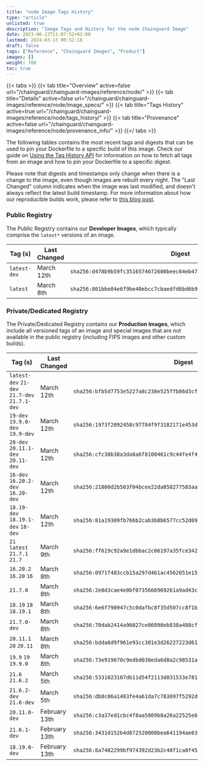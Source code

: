 ```yaml
---
title: "node Image Tags History"
type: "article"
unlisted: true
description: "Image Tags and History for the node Chainguard Image"
date: 2023-06-22T11:07:52+02:00
lastmod: 2024-03-13 00:52:18
draft: false
tags: ["Reference", "Chainguard Images", "Product"]
images: []
weight: 700
toc: true
---
```


{{< tabs >}}
{{< tab title="Overview" active=false url="/chainguard/chainguard-images/reference/node/" >}}
{{< tab title="Details" active=false url="/chainguard/chainguard-images/reference/node/image_specs/" >}}
{{< tab title="Tags History" active=true url="/chainguard/chainguard-images/reference/node/tags_history/" >}}
{{< tab title="Provenance" active=false url="/chainguard/chainguard-images/reference/node/provenance_info/" >}}
{{</ tabs >}}

The following tables contains the most recent tags and digests that can be used to pin your Dockerfile to a specific build of this image. Check our guide on [Using the Tag History API](/chainguard/chainguard-images/using-the-tag-history-api/) for information on how to fetch all tags from an image and how to pin your Dockerfile to a specific digest.

Please note that digests and timestamps only change when there is a change to the image, even though images are rebuilt every night. The "Last Changed" column indicates when the image was last modified, and doesn't always reflect the latest build timestamp. For more information about how our reproducible builds work, please refer to [this blog post](https://www.chainguard.dev/unchained/reproducing-chainguards-reproducible-image-builds).

### Public Registry
The Public Registry contains our **Developer Images**, which typically comprise the `latest*` versions of an image.

| Tag (s)       | Last Changed | Digest                                                                    |
|---------------|--------------|---------------------------------------------------------------------------|
|  `latest-dev` | March 12th   | `sha256:d478b9b59fc3516574672600beec64eb470f0da4d60c2eaecb615f299aa07bb5` |
|  `latest`     | March 8th    | `sha256:801bbe84e6f9be40ebcc7cbaedfd6bd6b9583157546359416dbf7bb037aea9ca` |


### Private/Dedicated Registry
The Private/Dedicated Registry contains our **Production Images**, which include all versioned tags of an image and special images that are not available in the public registry (including FIPS images and other custom builds).

| Tag (s)                                        | Last Changed  | Digest                                                                    |
|------------------------------------------------|---------------|---------------------------------------------------------------------------|
|  `latest-dev` `21-dev` `21.7-dev` `21.7.1-dev` | March 12th    | `sha256:bfb5d7753e5227a8c238e525ffb86d3cf14a9a48bec2cad9f5b4196932698e9d` |
|  `19-dev` `19.9.0-dev` `19.9-dev`              | March 12th    | `sha256:1973f2092458c97784f9f3182171e453d92b02c35d6518ada1788b67cf918520` |
|  `20-dev` `20.11.1-dev` `20.11-dev`            | March 12th    | `sha256:cfc30b38a3da8a6f8100461c9c44fe4f4c678a6d8556d5bce775817736613d15` |
|  `16-dev` `16.20.2-dev` `16.20-dev`            | March 12th    | `sha256:21800d2b503f04bcee22da858277503aaa669ee3e24d7e51489f168e3366e3cc` |
|  `18.19-dev` `18.19.1-dev` `18-dev`            | March 12th    | `sha256:81a19309fb766b2cab3b8b6577cc52d090760b500ba4f932a54e23762df76570` |
|  `21` `latest` `21.7.1` `21.7`                 | March 9th     | `sha256:ff619c92a9e1dbbac2c06197a35fce34220ee1e16e943b08ecda97f62bc547fa` |
|  `16.20.2` `16.20` `16`                        | March 8th     | `sha256:0971f483ccb15a297d461ac4562051e1537abca50a39c9a73380fea3284cac14` |
|  `21.7.0`                                      | March 8th     | `sha256:2e8d3cae4e0bf0735666969261a9ad43c94054d0031fd4b5bedac7dad5e16423` |
|  `18.19` `18` `18.19.1`                        | March 8th     | `sha256:6e6f790947c5c0dafbc8f35d507cc8f1b4626954c35a34e4885a154e4a0f5f79` |
|  `21.7.0-dev`                                  | March 8th     | `sha256:70dab2414a96027ce86098eb838a488cfea44d98a332008a008084bbeb4e2b02` |
|  `20.11.1` `20` `20.11`                        | March 8th     | `sha256:bdda6d9f961e93cc301e3d26227223d61b3048ecd654f6422caa8539aaf8ff75` |
|  `19.9` `19` `19.9.0`                          | March 8th     | `sha256:73e919670c9edbd030eda6d8a2c98531a28e319adc285a6559adfbd014e25485` |
|  `21.6` `21.6.2`                               | March 5th     | `sha256:5331023107db11d54f2113d031533e7812e311132bbbdb3dfc6178e7558485a2` |
|  `21.6.2-dev` `21.6-dev`                       | March 5th     | `sha256:db8c06a1483fe4a61da7c783097f5292dfc423187a15778292f0f40e2199318c` |
|  `20.11.0-dev`                                 | February 13th | `sha256:c3a37ed1cbc4f8aa5809b8a26a22525e670ef64ab274261305d450bed6f0a54a` |
|  `21.6.1-dev`                                  | February 13th | `sha256:3431d152b4d872520000bea641194ae63a680321d6ec07ba59ea11c7a7c458d5` |
|  `18.19.0-dev`                                 | February 13th | `sha256:8a7482299bf974392d23b2c48f1ca8f453f53f01d06f440efd4ed8a8dfe2ae42` |

